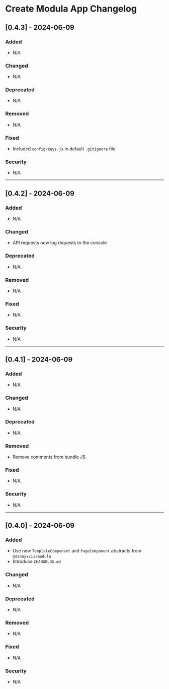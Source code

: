 # Create Modula App Changelog

## [0.4.3] - 2024-06-09
### Added
- N/A

### Changed
- N/A

### Deprecated
- N/A

### Removed
- N/A

### Fixed
- Included `config/keys.js` in default `.gitignore` file

### Security
- N/A

---

## [0.4.2] - 2024-06-09
### Added
- N/A

### Changed
- API requests now log requests to the console

### Deprecated
- N/A

### Removed
- N/A

### Fixed
- N/A

### Security
- N/A

---

## [0.4.1] - 2024-06-09
### Added
- N/A

### Changed
- N/A

### Deprecated
- N/A

### Removed
- Remove comments from bundle JS

### Fixed
- N/A

### Security
- N/A

---

## [0.4.0] - 2024-06-09
### Added
- Use new `TemplateComponent` and `PageComponent` abstracts from `@dannyxcii/modula`
- Introduce `CHANGELOG.md`

### Changed
- N/A

### Deprecated
- N/A

### Removed
- N/A

### Fixed
- N/A

### Security
- N/A